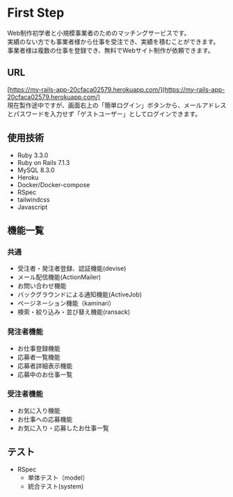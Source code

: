 # First Step
Web制作初学者と小規模事業者のためのマッチングサービスです。  
実績のない方でも事業者様から仕事を受注でき、実績を積むことができます。  
事業者様は複数の仕事を登録でき、無料でWebサイト制作が依頼できます。  

## URL
[https://my-rails-app-20cfaca02579.herokuapp.com/](https://my-rails-app-20cfaca02579.herokuapp.com/)  
現在製作途中ですが、画面右上の「簡単ログイン」ボタンから、メールアドレスとパスワードを入力せず「ゲストユーザー」としてログインできます。

## 使用技術
- Ruby 3.3.0
- Ruby on Rails 7.1.3
- MySQL 8.3.0
- Heroku
- Docker/Docker-compose
- RSpec
- tailwindcss
- Javascript

## 機能一覧
### 共通
- 受注者・発注者登録、認証機能(devise)
- メール配信機能(ActionMailer)
- お問い合わせ機能
- バックグラウンドによる通知機能(ActiveJob)
- ページネーション機能（kaminari）
- 検索・絞り込み・並び替え機能(ransack)

### 発注者機能
- お仕事登録機能
- 応募者一覧機能
- 応募者詳細表示機能
- 応募中のお仕事一覧

### 受注者機能
- お気に入り機能
- お仕事への応募機能
- お気に入り・応募したお仕事一覧

## テスト
- RSpec
  - 単体テスト（model）
  - 統合テスト(system)
